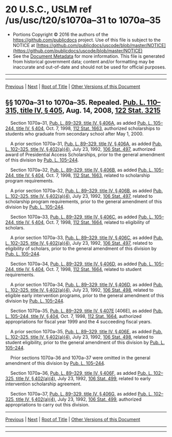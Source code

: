 ---
---

# 20 U.S.C., USLM ref /us/usc/t20/s1070a–31 to 1070a–35

* Portions Copyright © 2016 the authors of the https://github.com/publicdocs project.
  Use of this file is subject to the NOTICE at [https://github.com/publicdocs/uscode/blob/master/NOTICE](https://github.com/publicdocs/uscode/blob/master/NOTICE)
* See the [Document Metadata](././../../../../../../../..//README.md) for more information.
  This file is generated from historical government data; content and/or formatting may be inaccurate and out-of-date and should not be used for official purposes.

----------
----------

[Previous](./../../../../../../../..//us/usc/t20/ch28/schIV/ptA/spt2/d3/m__us_usc_t20_ch28_schIV_ptA_spt2_d3.md) | [Next](./../../../../../../../..//us/usc/t20/ch28/schIV/ptA/spt2/d4/m__us_usc_t20_ch28_schIV_ptA_spt2_d4.md) | [Root of Title](./../../../../../../../../) | [Other Versions of this Document](https://publicdocs.github.io/go/links?ns=uslm&ref=%2Fus%2Fusc%2Ft20%2Fs1070a%E2%80%9331+to+1070a%E2%80%9335)

## §§ 1070a–31 to 1070a–35. Repealed. [Pub. L. 110–315, title IV, § 405][/us/pl/110/315/s405], Aug. 14, 2008, [122 Stat. 3215][/us/stat/122/3215]

    Section 1070a–31, [Pub. L. 89–329, title IV, § 406A][/us/pl/89/329/s406A], as added [Pub. L. 105–244, title IV, § 404][/us/pl/105/244/s404], Oct. 7, 1998, [112 Stat. 1663][/us/stat/112/1663], authorized scholarships to students who graduate from secondary school after May 1, 2000.

    A prior section 1070a–31, [Pub. L. 89–329, title IV, § 406A][/us/pl/89/329/s406A], as added [Pub. L. 102–325, title IV, § 402(a)(4)][/us/pl/102/325/s402/a/4], July 23, 1992, [106 Stat. 497][/us/stat/106/497], authorized award of Presidential Access Scholarships, prior to the general amendment of this division by [Pub. L. 105–244][/us/pl/105/244].

    Section 1070a–32, [Pub. L. 89–329, title IV, § 406B][/us/pl/89/329/s406B], as added [Pub. L. 105–244, title IV, § 404][/us/pl/105/244/s404], Oct. 7, 1998, [112 Stat. 1663][/us/stat/112/1663], related to scholarship program requirements.

    A prior section 1070a–32, [Pub. L. 89–329, title IV, § 406B][/us/pl/89/329/s406B], as added [Pub. L. 102–325, title IV, § 402(a)(4)][/us/pl/102/325/s402/a/4], July 23, 1992, [106 Stat. 497][/us/stat/106/497], related to scholarship program requirements, prior to the general amendment of this division by [Pub. L. 105–244][/us/pl/105/244].

    Section 1070a–33, [Pub. L. 89–329, title IV, § 406C][/us/pl/89/329/s406C], as added [Pub. L. 105–244, title IV, § 404][/us/pl/105/244/s404], Oct. 7, 1998, [112 Stat. 1664][/us/stat/112/1664], related to eligibility of scholars.

    A prior section 1070a–33, [Pub. L. 89–329, title IV, § 406C][/us/pl/89/329/s406C], as added [Pub. L. 102–325, title IV, § 402(a)(4)][/us/pl/102/325/s402/a/4], July 23, 1992, [106 Stat. 497][/us/stat/106/497], related to eligibility of scholars, prior to the general amendment of this division by [Pub. L. 105–244][/us/pl/105/244].

    Section 1070a–34, [Pub. L. 89–329, title IV, § 406D][/us/pl/89/329/s406D], as added [Pub. L. 105–244, title IV, § 404][/us/pl/105/244/s404], Oct. 7, 1998, [112 Stat. 1664][/us/stat/112/1664], related to student requirements.

    A prior section 1070a–34, [Pub. L. 89–329, title IV, § 406D][/us/pl/89/329/s406D], as added [Pub. L. 102–325, title IV, § 402(a)(4)][/us/pl/102/325/s402/a/4], July 23, 1992, [106 Stat. 498][/us/stat/106/498], related to eligible early intervention programs, prior to the general amendment of this division by [Pub. L. 105–244][/us/pl/105/244].

    Section 1070a–35, [Pub. L. 89–329, title IV, § 407E][/us/pl/89/329/s407E] \[406E\], as added [Pub. L. 105–244, title IV, § 404][/us/pl/105/244/s404], Oct. 7, 1998, [112 Stat. 1664][/us/stat/112/1664], authorized appropriations for fiscal year 1999 and the 4 succeeding fiscal years.

    A prior section 1070a–35, [Pub. L. 89–329, title IV, § 406E][/us/pl/89/329/s406E], as added [Pub. L. 102–325, title IV, § 402(a)(4)][/us/pl/102/325/s402/a/4], July 23, 1992, [106 Stat. 498][/us/stat/106/498], related to student eligibility, prior to the general amendment of this division by [Pub. L. 105–244][/us/pl/105/244].

    Prior sections 1070a–36 and 1070a–37 were omitted in the general amendment of this division by [Pub. L. 105–244][/us/pl/105/244].

    Section 1070a–36, [Pub. L. 89–329, title IV, § 406F][/us/pl/89/329/s406F], as added [Pub. L. 102–325, title IV, § 402(a)(4)][/us/pl/102/325/s402/a/4], July 23, 1992, [106 Stat. 499][/us/stat/106/499], related to early intervention scholarship agreement.

    Section 1070a–37, [Pub. L. 89–329, title IV, § 406G][/us/pl/89/329/s406G], as added [Pub. L. 102–325, title IV, § 402(a)(4)][/us/pl/102/325/s402/a/4], July 23, 1992, [106 Stat. 499][/us/stat/106/499], authorized appropriations to carry out this division.

----------

[Previous](./../../../../../../../..//us/usc/t20/ch28/schIV/ptA/spt2/d3/m__us_usc_t20_ch28_schIV_ptA_spt2_d3.md) | [Next](./../../../../../../../..//us/usc/t20/ch28/schIV/ptA/spt2/d4/m__us_usc_t20_ch28_schIV_ptA_spt2_d4.md) | [Root of Title](./../../../../../../../../) | [Other Versions of this Document](https://publicdocs.github.io/go/links?ns=uslm&ref=%2Fus%2Fusc%2Ft20%2Fs1070a%E2%80%9331+to+1070a%E2%80%9335)

----------
----------

[/us/pl/110/315/s405]: https://publicdocs.github.io/go/links?ns=uslm&ref=%2Fus%2Fpl%2F110%2F315%2Fs405
[/us/stat/122/3215]: https://publicdocs.github.io/go/links?ns=uslm&ref=%2Fus%2Fstat%2F122%2F3215
[/us/pl/89/329/s406A]: https://publicdocs.github.io/go/links?ns=uslm&ref=%2Fus%2Fpl%2F89%2F329%2Fs406A
[/us/pl/105/244/s404]: https://publicdocs.github.io/go/links?ns=uslm&ref=%2Fus%2Fpl%2F105%2F244%2Fs404
[/us/stat/112/1663]: https://publicdocs.github.io/go/links?ns=uslm&ref=%2Fus%2Fstat%2F112%2F1663
[/us/pl/89/329/s406A]: https://publicdocs.github.io/go/links?ns=uslm&ref=%2Fus%2Fpl%2F89%2F329%2Fs406A
[/us/pl/102/325/s402/a/4]: https://publicdocs.github.io/go/links?ns=uslm&ref=%2Fus%2Fpl%2F102%2F325%2Fs402%2Fa%2F4
[/us/stat/106/497]: https://publicdocs.github.io/go/links?ns=uslm&ref=%2Fus%2Fstat%2F106%2F497
[/us/pl/105/244]: https://publicdocs.github.io/go/links?ns=uslm&ref=%2Fus%2Fpl%2F105%2F244
[/us/pl/89/329/s406B]: https://publicdocs.github.io/go/links?ns=uslm&ref=%2Fus%2Fpl%2F89%2F329%2Fs406B
[/us/pl/105/244/s404]: https://publicdocs.github.io/go/links?ns=uslm&ref=%2Fus%2Fpl%2F105%2F244%2Fs404
[/us/stat/112/1663]: https://publicdocs.github.io/go/links?ns=uslm&ref=%2Fus%2Fstat%2F112%2F1663
[/us/pl/89/329/s406B]: https://publicdocs.github.io/go/links?ns=uslm&ref=%2Fus%2Fpl%2F89%2F329%2Fs406B
[/us/pl/102/325/s402/a/4]: https://publicdocs.github.io/go/links?ns=uslm&ref=%2Fus%2Fpl%2F102%2F325%2Fs402%2Fa%2F4
[/us/stat/106/497]: https://publicdocs.github.io/go/links?ns=uslm&ref=%2Fus%2Fstat%2F106%2F497
[/us/pl/105/244]: https://publicdocs.github.io/go/links?ns=uslm&ref=%2Fus%2Fpl%2F105%2F244
[/us/pl/89/329/s406C]: https://publicdocs.github.io/go/links?ns=uslm&ref=%2Fus%2Fpl%2F89%2F329%2Fs406C
[/us/pl/105/244/s404]: https://publicdocs.github.io/go/links?ns=uslm&ref=%2Fus%2Fpl%2F105%2F244%2Fs404
[/us/stat/112/1664]: https://publicdocs.github.io/go/links?ns=uslm&ref=%2Fus%2Fstat%2F112%2F1664
[/us/pl/89/329/s406C]: https://publicdocs.github.io/go/links?ns=uslm&ref=%2Fus%2Fpl%2F89%2F329%2Fs406C
[/us/pl/102/325/s402/a/4]: https://publicdocs.github.io/go/links?ns=uslm&ref=%2Fus%2Fpl%2F102%2F325%2Fs402%2Fa%2F4
[/us/stat/106/497]: https://publicdocs.github.io/go/links?ns=uslm&ref=%2Fus%2Fstat%2F106%2F497
[/us/pl/105/244]: https://publicdocs.github.io/go/links?ns=uslm&ref=%2Fus%2Fpl%2F105%2F244
[/us/pl/89/329/s406D]: https://publicdocs.github.io/go/links?ns=uslm&ref=%2Fus%2Fpl%2F89%2F329%2Fs406D
[/us/pl/105/244/s404]: https://publicdocs.github.io/go/links?ns=uslm&ref=%2Fus%2Fpl%2F105%2F244%2Fs404
[/us/stat/112/1664]: https://publicdocs.github.io/go/links?ns=uslm&ref=%2Fus%2Fstat%2F112%2F1664
[/us/pl/89/329/s406D]: https://publicdocs.github.io/go/links?ns=uslm&ref=%2Fus%2Fpl%2F89%2F329%2Fs406D
[/us/pl/102/325/s402/a/4]: https://publicdocs.github.io/go/links?ns=uslm&ref=%2Fus%2Fpl%2F102%2F325%2Fs402%2Fa%2F4
[/us/stat/106/498]: https://publicdocs.github.io/go/links?ns=uslm&ref=%2Fus%2Fstat%2F106%2F498
[/us/pl/105/244]: https://publicdocs.github.io/go/links?ns=uslm&ref=%2Fus%2Fpl%2F105%2F244
[/us/pl/89/329/s407E]: https://publicdocs.github.io/go/links?ns=uslm&ref=%2Fus%2Fpl%2F89%2F329%2Fs407E
[/us/pl/105/244/s404]: https://publicdocs.github.io/go/links?ns=uslm&ref=%2Fus%2Fpl%2F105%2F244%2Fs404
[/us/stat/112/1664]: https://publicdocs.github.io/go/links?ns=uslm&ref=%2Fus%2Fstat%2F112%2F1664
[/us/pl/89/329/s406E]: https://publicdocs.github.io/go/links?ns=uslm&ref=%2Fus%2Fpl%2F89%2F329%2Fs406E
[/us/pl/102/325/s402/a/4]: https://publicdocs.github.io/go/links?ns=uslm&ref=%2Fus%2Fpl%2F102%2F325%2Fs402%2Fa%2F4
[/us/stat/106/498]: https://publicdocs.github.io/go/links?ns=uslm&ref=%2Fus%2Fstat%2F106%2F498
[/us/pl/105/244]: https://publicdocs.github.io/go/links?ns=uslm&ref=%2Fus%2Fpl%2F105%2F244
[/us/pl/105/244]: https://publicdocs.github.io/go/links?ns=uslm&ref=%2Fus%2Fpl%2F105%2F244
[/us/pl/89/329/s406F]: https://publicdocs.github.io/go/links?ns=uslm&ref=%2Fus%2Fpl%2F89%2F329%2Fs406F
[/us/pl/102/325/s402/a/4]: https://publicdocs.github.io/go/links?ns=uslm&ref=%2Fus%2Fpl%2F102%2F325%2Fs402%2Fa%2F4
[/us/stat/106/499]: https://publicdocs.github.io/go/links?ns=uslm&ref=%2Fus%2Fstat%2F106%2F499
[/us/pl/89/329/s406G]: https://publicdocs.github.io/go/links?ns=uslm&ref=%2Fus%2Fpl%2F89%2F329%2Fs406G
[/us/pl/102/325/s402/a/4]: https://publicdocs.github.io/go/links?ns=uslm&ref=%2Fus%2Fpl%2F102%2F325%2Fs402%2Fa%2F4
[/us/stat/106/499]: https://publicdocs.github.io/go/links?ns=uslm&ref=%2Fus%2Fstat%2F106%2F499


